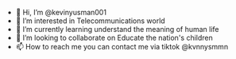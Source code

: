 - 👋 Hi, I’m @kevinyusman001
- 👀 I’m interested in Telecommunications world
- 🌱 I’m currently learning understand the meaning of human life
- 💞️ I’m looking to collaborate on Educate the nation's children
- 📫 How to reach me you can contact me via tiktok @kvnnysmmn

<!---
kevinyusman001/kevinyusman001 is a ✨ special ✨ repository because its `README.md` (this file) appears on your GitHub profile.
You can click the Preview link to take a look at your changes.
--->
